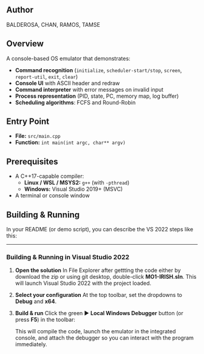 
## Author
BALDEROSA, CHAN, RAMOS, TAMSE

## Overview
A console-based OS emulator that demonstrates:
- **Command recognition** (`initialize`, `scheduler-start/stop`, `screen`, `report-util`, `exit`, `clear`)
- **Console UI** with ASCII header and redraw
- **Command interpreter** with error messages on invalid input
- **Process representation** (PID, state, PC, memory map, log buffer)
- **Scheduling algorithms**: FCFS and Round-Robin

## Entry Point
- **File:** `src/main.cpp`  
- **Function:** `int main(int argc, char** argv)`

## Prerequisites
- A C++17-capable compiler:
  - **Linux / WSL / MSYS2:** `g++` (with `-pthread`)
  - **Windows:** Visual Studio 2019+ (MSVC)
- A terminal or console window

## Building & Running
In your README (or demo script), you can describe the VS 2022 steps like this:

---

### Building & Running in Visual Studio 2022

1. **Open the solution**
   In File Explorer after gettting the code either by download the zip or using git desktop, double-click **MO1-IRISH.sln**. This will launch Visual Studio 2022 with the project loaded.

2. **Select your configuration**
   At the top toolbar, set the dropdowns to **Debug** and **x64**.

3. **Build & run**
   Click the green ▶ **Local Windows Debugger** button (or press **F5**) in the toolbar:

     This will compile the code, launch the emulator in the integrated console, and attach the debugger so you can interact with the program immediately.




